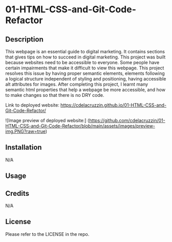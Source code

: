 # 01-HTML-CSS-and-Git-Code-Refactor

## Description
This webpage is an essential guide to digital marketing. It contains sections that gives tips on how to succeed in digital marketing. 
This project was built because websites need to be accessible to everyone. Some people have certain impairments that make it difficult to view this webpage. This project resolves this issue by having proper semantic elements, elements following a logical structure independent of styling and positioning, having  accessible alt attributes for images. After completing this project, I learnt many semantic html properties that help a webpage be more accessible, and how to make changes so that there is no DRY code.

Link to deployed website: https://cdelacruzzin.github.io/01-HTML-CSS-and-Git-Code-Refactor/

![Image preview of deployed website:] (https://github.com/cdelacruzzin/01-HTML-CSS-and-Git-Code-Refactor/blob/main/assets/images/preview-img.PNG?raw=true)
## Installation
N/A

## Usage

## Credits
N/A

## License
Please refer to the LICENSE in the repo.
